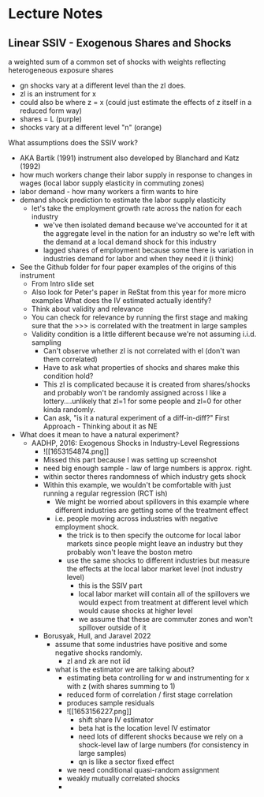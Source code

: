 # Lecture Notes


## Linear SSIV - Exogenous Shares and Shocks
a weighted sum of a common set of shocks with weights reflecting heterogeneous exposure shares
- gn shocks vary at a different level than the zl does. 
- zl is an instrument for x 
- could also be where z = x (could just estimate the effects of z itself in a reduced form way)
- shares = L (purple)
- shocks vary at a different level "n" (orange)

What assumptions does the SSIV work? 
- AKA Bartik (1991) instrument also developed by Blanchard and Katz (1992)
- how much workers change their labor supply in response to changes in wages (local labor supply elasticity in commuting zones)
- labor demand - how many workers a firm wants to hire
- demand shock prediction to estimate the labor supply elasticity 
    - let's take the employment growth rate across the nation for each industry
        - we've then isolated demand because we've accounted for it at the aggregate level in the nation for an industry so we're left with the demand at a local demand shock for this industry
        - lagged shares of employment because some there is variation in industries demand for labor and when they need it (i think)
- See the Github folder for four paper examples of the origins of this instrument
    - From Intro slide set
    - Also look for Peter's paper in ReStat from this year for more micro examples
What does the IV estimated actually identify? 
    - Think about validity and relevance
    - You can check for relevance by running the first stage and making sure that the >>> is correlated with the treatment in large samples
    - Validity condition is a little different because we're not assuming i.i.d. sampling
        - Can't observe whether zl is not correlated with el (don't wan them correlated)
        - Have to ask what properties of shocks and shares make this condition hold? 
        - This zl is complicated because it is created from shares/shocks and probably won't be randomly assigned across l like a lottery....unlikely that zl=1 for some people and zl=0 for other kinda randomly. 
        - Can ask, "is it a natural experiment of a diff-in-diff?" 
First Approach - Thinking about it as NE
- What does it mean to have a natural experiment? 
    - AADHP, 2016: Exogenous Shocks in Industry-Level Regressions
        - ![[1653154874.png]]
        - Missed this part because I was setting up screenshot
        - need big enough sample - law of large numbers is approx. right. 
        - within sector theres randomness of which industry gets shock
        - Within this example, we wouldn't be comfortable with just running a regular regression (RCT ish)
            - We might be worried about spillovers in this example where different industries are getting some of the treatment effect
            - i.e. people moving across industries with negative employment shock. 
                - the trick is to then specify the outcome for local labor markets since people might leave an industry but they probably won't leave the boston metro
                - use the same shocks to different industries but measure the effects at the local labor market level (not industry level)
                    - this is the SSIV part
                    - local labor market will contain all of the spillovers we would expect from treatment at different level which would cause shocks at higher level
                    - we assume that these are commuter zones and won't spillover outside of it
        - Borusyak, Hull, and Jaravel 2022
            - assume that some industries have positive and some negative shocks randomly. 
                - zl and zk are not iid 
            - what is the estimator we are talking about? 
                - estimating beta controlling for w and instrumenting for x with z (with shares summing to 1)
                - reduced form of correlation / first stage correlation
                - produces sample residuals
                - ![[1653156227.png]]
                    - shift share IV estimator
                    - beta hat is the location level IV estimator
                    - need lots of different shocks because we rely on a shock-level law of large numbers (for consistency in large samples)
                    - qn is like a sector fixed effect 
                - we need conditional quasi-random assignment
                - weakly mutually correlated shocks
                - 

        
        
    

